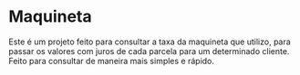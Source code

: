 # Maquineta
Este é um projeto feito para consultar a taxa da maquineta que utilizo, para passar os valores com juros de cada parcela para um determinado cliente.
Feito para consultar de maneira mais simples e rápido.

